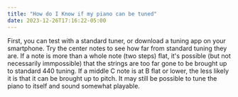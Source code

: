 ```yaml
---
title: "How do I Know if my piano can be tuned"
date: 2023-12-26T17:16:22-05:00
---
```


First, you can test with a standard tuner, or download a tuning app on your smartphone. 
Try the center notes to see how far from standard tuning they are. If a note is more than a whole note (two steps) flat, it's possible (but not necessarily immpossible) that the strings are too far gone to be brought up to standard 440 tuning. If a middle C note is at B flat or lower, the less likely it is that it can be brought up to pitch. It may still be possible to tune the piano to itself and sound somewhat playable.  
